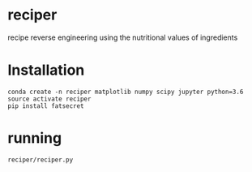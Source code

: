 # reciper
recipe reverse engineering using the nutritional values of ingredients

# Installation
```
conda create -n reciper matplotlib numpy scipy jupyter python=3.6
source activate reciper
pip install fatsecret
```

# running
```
reciper/reciper.py
```
